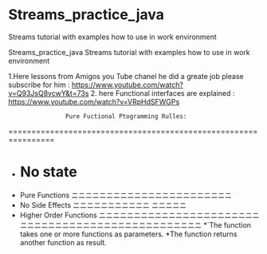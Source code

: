 # Streams_practice_java
Streams tutorial with examples how to use in work environment 

Streams_practice_java
Streams tutorial with examples how to use in work environment

1.Here lessons from Amigos you Tube chanel he did a greate job please subscribe for him : https://www.youtube.com/watch?v=Q93JsQ8vcwY&t=73s
2. here Functional interfaces are explained : https://www.youtube.com/watch?v=VRpHdSFWGPs


                    Pure Fuctional Ptogramming Rulles: 
================================================================
- No state
  =========
- Pure Functions
  ニニニニニニニニニニニニニニニニニニニニニニニ
- No Side Effects
  ニニニニニニニニニニニ
  ニニニニニ
- Higher Order Functions
  ニニニニニニニニニニニニニニニニニニニニニニニニニニニニニニニニニニニニニニニニニニニニニニニニニ
*`The function takes one or more functions as parameters.
*The function returns another function as result.
